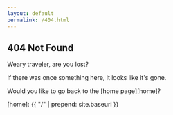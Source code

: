 ```yaml
---
layout: default
permalink: /404.html
---
```


## 404 Not Found

Weary traveler, are you lost?

If there was once something here, it looks like it's gone.

Would you like to go back to the [home page][home]?

[home]: {{ "/" | prepend: site.baseurl }}